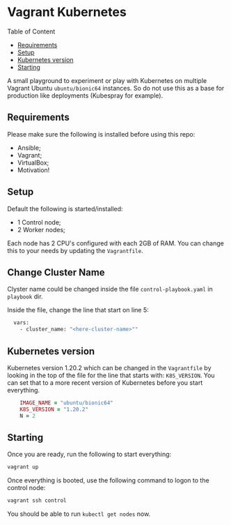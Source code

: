 # Vagrant Kubernetes

Table of Content
  * [Requirements](#requirements)
  * [Setup](#setup)
  * [Kubernetes version](#kubernetes-version)
  * [Starting](#starting)

A small playground to experiment or play with Kubernetes on multiple Vagrant Ubuntu `ubuntu/bionic64` instances. So do not use this as a base for production like deployments (Kubespray for example).


## Requirements

Please make sure the following is installed before using this repo:

* Ansible;
* Vagrant;
* VirtualBox;
* Motivation!

## Setup

Default the following is started/installed:

* 1 Control node;
* 2 Worker nodes;

Each node has 2 CPU's configured with each 2GB of RAM. You can change this to your needs by updating the `Vagrantfile`.

## Change Cluster Name

Clyster name could be changed inside the file `control-playbook.yaml` in `playbook` dir.

Inside the file, change the line that start on line 5:

```sh
  vars:
    - cluster_name: "<here-cluster-name>""
```

## Kubernetes version

Kubernetes version 1.20.2 which can be changed in the `Vagrantfile` by looking in the top of the file for the line that starts with: `K8S_VERSION`. You can set that to a more recent version of Kubernetes before you start everything.

```ruby
    IMAGE_NAME = "ubuntu/bionic64"
    K8S_VERSION = "1.20.2"
    N = 2
```

## Starting

Once you are ready, run the following to start everything:

```sh
vagrant up
```

Once everything is booted, use the following command to logon to the control node:

```sh
vagrant ssh control
```

You should be able to run `kubectl get nodes` now.
